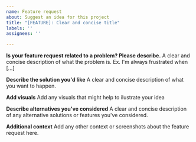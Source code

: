 ```yaml
---
name: Feature request
about: Suggest an idea for this project
title: "[FEATURE]: Clear and concise title"
labels: ''
assignees: ''

---
```


**Is your feature request related to a problem? Please describe.**
A clear and concise description of what the problem is. Ex. I'm always frustrated when [...]

**Describe the solution you'd like**
A clear and concise description of what you want to happen.

**Add visuals**
Add any visuals that might help to ilustrate your idea

**Describe alternatives you've considered**
A clear and concise description of any alternative solutions or features you've considered.

**Additional context**
Add any other context or screenshots about the feature request here.
